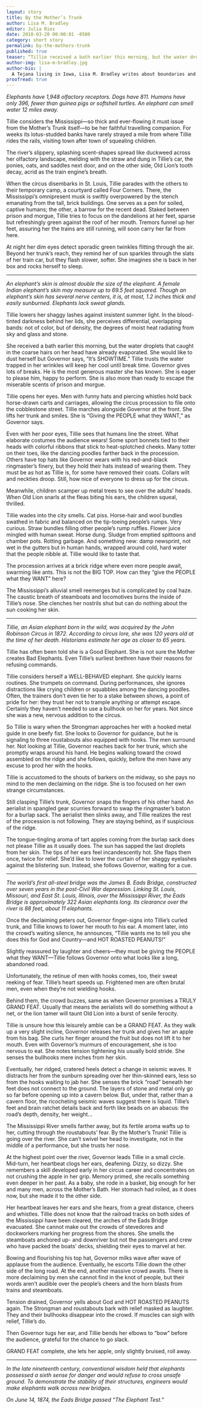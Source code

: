 ```yaml
---
layout: story
title: By the Mother’s Trunk
author: Lisa M. Bradley
editor: Julia Rios
date: 2018-03-20 00:00:01 -0500
category: short story
permalink: by-the-mothers-trunk
published: true
teaser: “Tillie received a bath earlier this morning, but the water droplets that caught in the coarse hairs on her head have already evaporated. She would like to dust herself but Governor says, ‘It’s SHOWTIME.’”
author-img: lisa-m-bradley.jpg
author-bio: |
  A Tejana living in Iowa, Lisa M. Bradley writes about boundaries and those who defy them in works ranging from haiku to novels. Recently her work has appeared in _Uncanny_, _PodCastle_, and _Sunvault: Stories of Solarpunk and Eco-Speculation_. Her first collection is _The Haunted Girl_ (Aqueduct Press). Her first novel, _Exile_, is forthcoming from Rosarium. As [@cafenowhere](https://twitter.com/cafenowhere), she tweets about writing, resistance, art, animals, Latinx issues, immigration, and disability.  
proofread: true
---
```


_Elephants have 1,948 olfactory receptors. Dogs have 811. Humans have only 396, fewer than guinea pigs or softshell turtles. An elephant can smell water 12 miles away._

Tillie considers the Mississippi—so thick and ever-flowing it must issue from the Mother’s Trunk itself—to be her faithful travelling companion. For weeks its lotus-studded banks have rarely strayed a mile from where Tillie rides the rails, visiting town after town of squealing children.The river’s slippery, splashing scent-shapes spread like duckweed across her olfactory landscape, melding with the straw and dung in Tillie’s car, the ponies, oats, and saddles next door, and on the other side, Old Lion’s tooth decay, acrid as the train engine’s breath.When the circus disembarks in St. Louis, Tillie parades with the others to their temporary camp, a courtyard called Four Corners. There, the Mississippi’s omnipresent musk is swiftly overpowered by the stench emanating from the tall, brick buildings. One serves as a pen for soiled, captive humans; the other, a barrow for the recent dead. Staked between prison and morgue, Tillie tries to focus on the dandelions at her feet, sparse but refreshingly green against the roof of her mouth. Tremors funnel up her feet, assuring her the trains are still running, will soon carry her far from here.At night her dim eyes detect sporadic green twinkles flitting through the air. Beyond her trunk’s reach, they remind her of sun sparkles through the slats of her train car, but they flash slower, softer. She imagines she is back in her box and rocks herself to sleep.

----

_An elephant’s skin is almost double the size of the elephant. A female Indian elephant’s skin may measure up to 69.5 feet squared. Though an elephant’s skin has several nerve centers, it is, at most, 1.2 inches thick and easily sunburned. Elephants lack sweat glands._

Tillie lowers her shaggy lashes against insistent summer light. In the blood-tinted darkness behind her lids, she perceives differential, overlapping bands: not of color, but of density, the degrees of moist heat radiating from sky and glass and stone.She received a bath earlier this morning, but the water droplets that caught in the coarse hairs on her head have already evaporated. She would like to dust herself but Governor says, “It’s SHOWTIME.” Tillie trusts the water trapped in her wrinkles will keep her cool until break time. Governor gives lots of breaks. He is the most generous master she has known. She is eager to please him, happy to perform. She is also more than ready to escape the miserable scents of prison and morgue.Tillie opens her eyes. Men with funny hats and piercing whistles hold back horse-drawn carts and carriages, allowing the circus procession to file onto the cobblestone street. Tillie marches alongside Governor at the front. She lifts her trunk and smiles. She is “Giving the PEOPLE what they WANT,” as Governor says.Even with her poor eyes, Tillie sees that humans line the street. What elaborate costumes the audience wears! Some sport bonnets tied to their heads with colorful ribbons that stick to heat-splotched cheeks. Many totter on their toes, like the dancing poodles farther back in the procession. Others have top hats like Governor wears with his red-and-black ringmaster’s finery, but they hold their hats instead of wearing them. They must be as hot as Tillie is, for some have removed their coats. Collars wilt and neckties droop. Still, how nice of everyone to dress up for the circus.

Meanwhile, children scamper up metal trees to see over the adults’ heads. When Old Lion snarls at the fleas biting his ears, the children squeal, thrilled.Tillie wades into the city smells. Cat piss. Horse-hair and wool bundles swathed in fabric and balanced on the tip-toeing people’s rumps. Very curious. Straw bundles filling other people’s rump ruffles. Flower juice mingled with human sweat. Horse dung. Sludge from emptied spittoons and chamber pots. Rotting garbage. And something new: damp newsprint, not wet in the gutters but in human hands, wrapped around cold, hard water that the people nibble at. Tillie would like to taste that.The procession arrives at a brick ridge where even more people await, swarming like ants. This is not the BIG TOP. How can they “give the PEOPLE what they WANT” here?The Mississippi’s alluvial smell reemerges but is complicated by coal haze. The caustic breath of steamboats and locomotives burns the inside of Tillie’s nose. She clenches her nostrils shut but can do nothing about the sun cooking her skin.

----

_Tillie, an Asian elephant born in the wild, was acquired by the John Robinson Circus in 1872. According to circus lore, she was 120 years old at the time of her death. Historians estimate her age as closer to 65 years._

Tillie has often been told she is a Good Elephant. She is not sure the Mother creates Bad Elephants. Even Tillie’s surliest brethren have their reasons for refusing commands.Tillie considers herself a WELL-BEHAVED elephant. She quickly learns routines. She trumpets on command. During performances, she ignores distractions like crying children or squabbles among the dancing poodles. Often, the trainers don’t even tie her to a stake between shows, a point of pride for her: they trust her not to trample anything or attempt escape. Certainly they haven’t needed to use a bullhook on her for years. Not since she was a new, nervous addition to the circus.So Tillie is wary when the Strongman approaches her with a hooked metal guide in one beefy fist. She looks to Governor for guidance, but he is signaling to three roustabouts also equipped with hooks. The men surround her. Not looking at Tillie, Governor reaches back for her trunk, which she promptly wraps around his hand. He begins walking toward the crowd assembled on the ridge and she follows, quickly, before the men have any excuse to prod her with the hooks.Tillie is accustomed to the shouts of barkers on the midway, so she pays no mind to the men declaiming on the ridge. She is too focused on her own strange circumstances.Still clasping Tillie’s trunk, Governor snaps the fingers of his other hand. An aerialist in spangled gear scurries forward to swap the ringmaster’s baton for a burlap sack. The aerialist then slinks away, and Tillie realizes the rest of the procession is not following. They are staying behind, as if suspicious of the ridge.The tongue-tingling aroma of tart apples coming from the burlap sack does not please Tillie as it usually does. The sun has sapped the last droplets from her skin. The tips of her ears feel incandescently hot. She flaps them once, twice for relief. She’d like to lower the curtain of her shaggy eyelashes against the blistering sun. Instead, she follows Governor, waiting for a cue.----

_The world’s first all-steel bridge was the James B. Eads Bridge, constructed over seven years in the post-Civil War depression. Linking St. Louis, Missouri, and East St. Louis, Illinois, over the Mississippi River, the Eads Bridge is approximately 322 Asian elephants long. Its clearance over the river is 88 feet, about 11 elephants._

Once the declaiming peters out, Governor finger-signs into Tillie’s curled trunk, and Tillie knows to lower her mouth to his ear. A moment later, into the crowd’s waiting silence, he announces, “Tillie wants me to tell you she does this for God and Country—and HOT ROASTED PEANUTS!”Slightly reassured by laughter and cheers—they must be giving the PEOPLE what they WANT—Tillie follows Governor onto what looks like a long, abandoned road.Unfortunately, the retinue of men with hooks comes, too, their sweat reeking of fear. Tillie’s heart speeds up. Frightened men are often brutal men, even when they’re not wielding hooks.Behind them, the crowd buzzes, same as when Governor promises a TRULY GRAND FEAT. Usually that means the aerialists will do something without a net, or the lion tamer will taunt Old Lion into a burst of senile ferocity.Tillie is unsure how this leisurely amble can be a GRAND FEAT. As they walk up a very slight incline, Governor releases her trunk and gives her an apple from his bag. She curls her finger around the fruit but does not lift it to her mouth. Even with Governor’s murmurs of encouragement, she is too nervous to eat. She notes tension tightening his usually bold stride. She senses the bullhooks mere inches from her skin.Eventually, her ridged, cratered heels detect a change in seismic waves. It distracts her from the sunburn spreading over her thin-skinned ears, less so from the hooks waiting to jab her. She senses the brick “road” beneath her feet does not connect to the ground. The layers of stone and metal only go so far before opening up into a cavern below. But, under that, rather than a cavern floor, the ricocheting seismic waves suggest there is liquid. Tillie’s feet and brain ratchet details back and forth like beads on an abacus: the road’s depth, density, her weight…The Mississippi River smells farther away, but its fertile aroma wafts up to her, cutting through the roustabouts’ fear. By the Mother’s Trunk! Tillie is going over the river. She can’t swivel her head to investigate, not in the middle of a performance, but she trusts her nose.At the highest point over the river, Governor leads Tillie in a small circle. Mid-turn, her heartbeat clogs her ears, deafening. Dizzy, so dizzy. She remembers a skill developed early in her circus career and concentrates on not crushing the apple in her grip. Memory primed, she recalls something even deeper in her past. As a baby, she rode in a basket, big enough for her and many men, across the Mother’s Bath. Her stomach had roiled, as it does now, but she made it to the other side.Her heartbeat leaves her ears and she hears, from a great distance, cheers and whistles. Tillie does not know that the railroad tracks on both sides of the Mississippi have been cleared, the arches of the Eads Bridge evacuated. She cannot make out the crowds of stevedores and dockworkers marking her progress from the shores. She smells the steamboats anchored up- and downriver but not the passengers and crew who have packed the boats’ decks, shielding their eyes to marvel at her.Bowing and flourishing his top hat, Governor milks wave after wave of applause from the audience. Eventually, he escorts Tillie down the other side of the long road. At the end, another massive crowd awaits. There is more declaiming by men she cannot find in the knot of people, but their words aren’t audible over the people’s cheers and the horn blasts from trains and steamboats.Tension drained, Governor yells about God and HOT ROASTED PEANUTS again. The Strongman and roustabouts bark with relief masked as laughter. They and their bullhooks disappear into the crowd. If muscles can sigh with relief, Tillie’s do.Then Governor tugs her ear, and Tillie bends her elbows to “bow” before the audience, grateful for the chance to go slack.GRAND FEAT complete, she lets her apple, only slightly bruised, roll away.

----

_In the late nineteenth century, conventional wisdom held that elephants possessed a sixth sense for danger and would refuse to cross unsafe ground. To demonstrate the stability of their structures, engineers would make elephants walk across new bridges._

_On June 14, 1874, the Eads Bridge passed “The Elephant Test.”_
